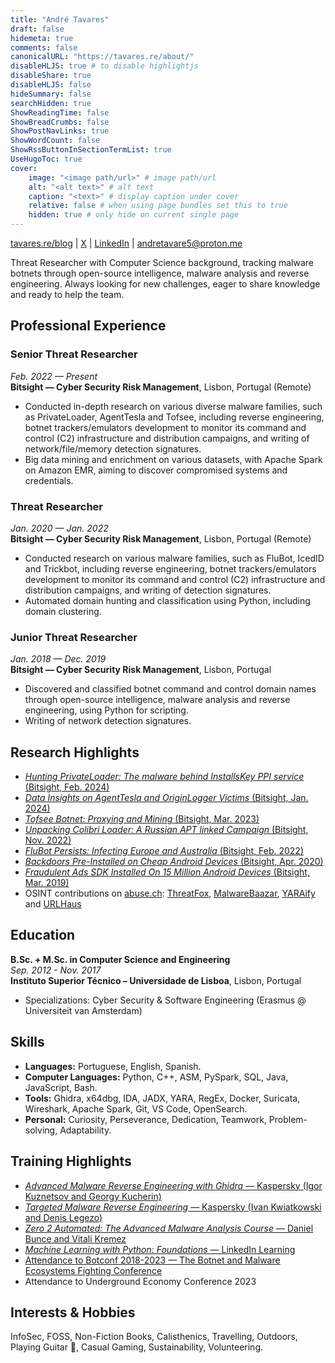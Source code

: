 ```yaml
---
title: "André Tavares"
draft: false
hidemeta: true
comments: false
canonicalURL: "https://tavares.re/about/"
disableHLJS: true # to disable highlightjs
disableShare: true
disableHLJS: false
hideSummary: false
searchHidden: true
ShowReadingTime: false
ShowBreadCrumbs: false
ShowPostNavLinks: true
ShowWordCount: false
ShowRssButtonInSectionTermList: true
UseHugoToc: true
cover:
    image: "<image path/url>" # image path/url
    alt: "<alt text>" # alt text
    caption: "<text>" # display caption under cover
    relative: false # when using page bundles set this to true
    hidden: true # only hide on current single page
---
```


[tavares.re/blog](https://tavares.re/) | [X](https://x.com/andretavare5) | [LinkedIn](https://www.linkedin.com/in/andretavare5) | andretavare5@proton.me

Threat Researcher with Computer Science background, tracking malware botnets through open-source intelligence, malware analysis and reverse engineering. Always looking for new challenges, eager to share knowledge and ready to help the team.

## Professional Experience

### Senior Threat Researcher  
*Feb. 2022 — Present*  
**Bitsight — Cyber Security Risk Management**, Lisbon, Portugal (Remote)

- Conducted in-depth research on various diverse malware families, such as PrivateLoader, AgentTesla and Tofsee, including reverse engineering, botnet trackers/emulators development to monitor its command and control (C2) infrastructure and distribution campaigns, and writing of network/file/memory detection signatures.
- Big data mining and enrichment on various datasets, with Apache Spark on Amazon EMR, aiming to discover compromised systems and credentials.

### Threat Researcher  
*Jan. 2020 — Jan. 2022*  
**Bitsight — Cyber Security Risk Management**, Lisbon, Portugal (Remote)

- Conducted research on various malware families, such as FluBot, IcedID and Trickbot, including reverse engineering, botnet trackers/emulators development to monitor its command and control (C2) infrastructure and distribution campaigns, and writing of detection signatures.
- Automated domain hunting and classification using Python, including domain clustering.

### Junior Threat Researcher  
*Jan. 2018 — Dec. 2019*  
**Bitsight — Cyber Security Risk Management**, Lisbon, Portugal

- Discovered and classified botnet command and control domain names through open-source intelligence, malware analysis and reverse engineering, using Python for scripting.
- Writing of network detection signatures.

## Research Highlights

- [*Hunting PrivateLoader: The malware behind InstallsKey PPI service* (Bitsight, Feb. 2024)](https://www.bitsight.com/blog/hunting-privateloader-malware-behind-installskey-ppi-service)
- [*Data Insights on AgentTesla and OriginLogger Victims* (Bitsight, Jan. 2024)](https://www.bitsight.com/blog/data-insights-agenttesla-and-originlogger-victims)
- [*Tofsee Botnet: Proxying and Mining* (Bitsight, Mar. 2023)](https://www.bitsight.com/blog/tofsee-botnet-proxying-and-mining)
- [*Unpacking Colibri Loader: A Russian APT linked Campaign* (Bitsight, Nov. 2022)](https://www.bitsight.com/blog/unpacking-colibri-loader-russian-apt-linked-campaign)
- [*FluBot Persists: Infecting Europe and Australia* (Bitsight, Feb. 2022)](https://www.bitsight.com/blog/flubot-malware-persists-most-prevalent-germany-and-spain)
- [*Backdoors Pre-Installed on Cheap Android Devices* (Bitsight, Apr. 2020)](https://www.bitsight.com/blog/pre-installed-android-threats-data-insights)
- [*Fraudulent Ads SDK Installed On 15 Million Android Devices* (Bitsight, Mar. 2019)](https://tavares.re/fraudulent-ads-sdk-installed-on-15-million-android-devices/)
- OSINT contributions on [abuse.ch](https://abuse.ch/): [ThreatFox](https://threatfox.abuse.ch/user/22597/), [MalwareBaazar](https://bazaar.abuse.ch/user/1024/), [YARAify](https://yaraify.abuse.ch/user/6993/) and [URLHaus](https://urlhaus.abuse.ch/user/2726/)

## Education

**B.Sc. + M.Sc. in Computer Science and Engineering**  
*Sep. 2012 - Nov. 2017*  
**Instituto Superior Técnico – Universidade de Lisboa**, Lisbon, Portugal

- Specializations: Cyber Security & Software Engineering (Erasmus @ Universiteit van Amsterdam)

## Skills

- **Languages:** Portuguese, English, Spanish.
- **Computer Languages:** Python, C++, ASM, PySpark, SQL, Java, JavaScript, Bash.
- **Tools:** Ghidra, x64dbg, IDA, JADX, YARA, RegEx, Docker, Suricata, Wireshark, Apache Spark, Git, VS Code, OpenSearch.
- **Personal:** Curiosity, Perseverance, Dedication, Teamwork, Problem-solving, Adaptability.

## Training Highlights

- [*Advanced Malware Reverse Engineering with Ghidra* — Kaspersky (Igor Kuznetsov and Georgy Kucherin)](https://kaspersky-xtraining.com/course/advanced-malware-reverse-engineering-with-ghidra)
- [*Targeted Malware Reverse Engineering* — Kaspersky (Ivan Kwiatkowski and Denis Legezo)](https://kaspersky-xtraining.com/course/targeted-malware-reverse-engineering)
- [*Zero 2 Automated: The Advanced Malware Analysis Course* — Daniel Bunce and Vitali Kremez](https://courses.zero2auto.com/adv-malware-analysis-course)
- [*Machine Learning with Python: Foundations* — LinkedIn Learning](https://www.linkedin.com/learning/certificates/b5271897a5c4849067a2e03cc8d8e194812377247e77a7417d33c19d17998dd1)
- [Attendance to Botconf 2018-2023 — The Botnet and Malware Ecosystems Fighting Conference](https://www.botconf.eu/)
- Attendance to Underground Economy Conference 2023

## Interests & Hobbies

InfoSec, FOSS, Non-Fiction Books, Calisthenics, Travelling, Outdoors, Playing Guitar 🤘, Casual Gaming, Sustainability, Volunteering.

